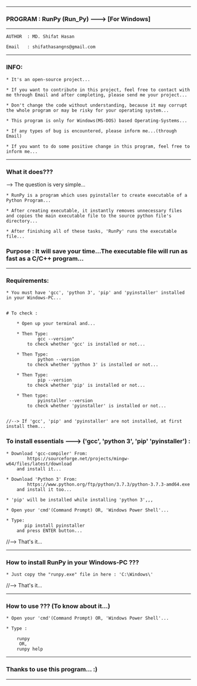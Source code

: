 _____________________________________________________________
### PROGRAM : RunPy (Run_Py) ---> [For Windows]
_____________________________________________

	AUTHOR  : MD. Shifat Hasan

	Email   : shifathasangns@gmail.com
_____________________________________________

### INFO:

	* It's an open-source project...
	
	* If you want to contribute in this project, feel free to contact with me through Email and after completing, please send me your project...

	* Don't change the code without understanding, because it may corrupt the whole program or may be risky for your operating system...

	* This program is only for Windows(MS-DOS) based Operating-Systems...

	* If any types of bug is encountered, please inform me...(through Email)

	* If you want to do some positive change in this program, feel free to inform me...

_____________________________________________________________

### What it does???
    
--> The question is very simple...

	* RunPy is a program which uses pyinstaller to create executable of a Python Program...

	* After creating executable, it instantly removes unnecessary files and copies the main executable file to the source python file's directory...

	* After finishing all of these tasks, 'RunPy' runs the executable file...

### Purpose : It will save your time...The executable file will run as fast as a C/C++ program...


_____________________________________________________________


### Requirements:

	* You must have 'gcc', 'python 3', 'pip' and 'pyinstaller' installed in your Windows-PC...


	# To check :

		* Open up your terminal and...

		* Then Type:
				gcc --version"
			to check whether 'gcc' is installed or not...

		* Then Type:
				python --version
			to check whether 'python 3' is installed or not...

		* Then Type:
				pip --version
			to check whether 'pip' is installed or not...

		* Then type:
				pyinstaller --version
			to check whether 'pyinstaller' is installed or not...


	//--> If 'gcc', 'pip' and 'pyinstaller' are not installed, at first install them...


### To install essentials ---> ('gcc', 'python 3', 'pip' 'pyinstaller') :
	
	* Download 'gcc-compiler' From:
			https://sourceforge.net/projects/mingw-w64/files/latest/download
		and install it...

	* Download 'Python 3' From:
			https://www.python.org/ftp/python/3.7.3/python-3.7.3-amd64.exe
		and install it too...

	* 'pip' will be installed while installing 'python 3',,,

	* Open your 'cmd'(Command Prompt) OR, 'Windows Power Shell'...

	* Type:
	       pip install pyinstaller
	    and press ENTER button...


//--> That's it...

_____________________________________________________________


### How to install RunPy in your Windows-PC ???

	* Just copy the "runpy.exe" file in here : 'C:\Windows\'


//--> That's it...

_____________________________________________________________


### How to use ??? (To know about it...)

	* Open your 'cmd'(Command Prompt) OR, 'Windows Power Shell'...

	* Type :

		runpy
	     OR,
		runpy help

_____________________________________________________________

### Thanks to use this program... :)
_____________________________________________________________
